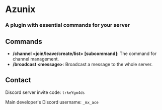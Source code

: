 # Azunix
### A plugin with essential commands for your server

## Commands
- **/channel \<join/leave/create/list\> \[subcommand\]**: The command for channel management.
- **/broadcast \<message\>**: Broadcast a message to the whole server.

## Contact
Discord server invite code: `trkeYgm4ds`

Main developer's Discord username: `_mx_ace`
